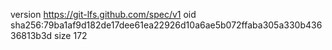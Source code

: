 version https://git-lfs.github.com/spec/v1
oid sha256:79ba1af9d182de17dee61ea22926d10a6ae5b072ffaba305a330b43636813b3d
size 172
